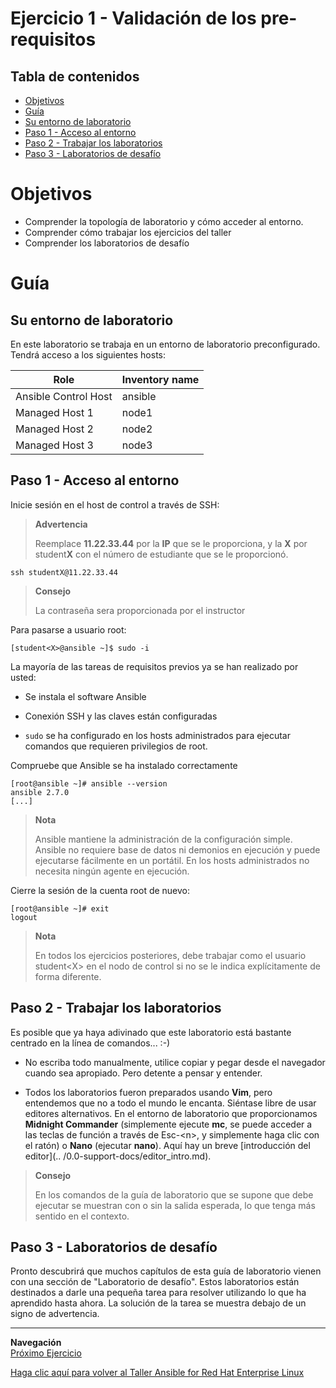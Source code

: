 # Ejercicio 1 - Validación de los pre-requisitos

## Tabla de contenidos

* [Objetivos](#Objetivos)
* [Guía](#Guía)
* [Su entorno de laboratorio](#Su-entorno-de-laboratorio)
* [Paso 1 - Acceso al entorno](#Paso-1---Acceso-al-entorno)
* [Paso 2 - Trabajar los laboratorios](#Paso-2---Trabajar-los-laboratorios)
* [Paso 3 - Laboratorios de desafío](#Paso-3---Laboratorios-de-desafío)

# Objetivos

- Comprender la topología de laboratorio y cómo acceder al entorno.
- Comprender cómo trabajar los ejercicios del taller
- Comprender los laboratorios de desafío

# Guía

## Su entorno de laboratorio

En este laboratorio se trabaja en un entorno de laboratorio preconfigurado. Tendrá acceso a los siguientes hosts:

| Role                 | Inventory name |
| ---------------------| ---------------|
| Ansible Control Host | ansible        |
| Managed Host 1       | node1          |
| Managed Host 2       | node2          |
| Managed Host 3       | node3          |

## Paso 1 - Acceso al entorno

Inicie sesión en el host de control a través de SSH:

> **Advertencia**
>
> Reemplace **11.22.33.44** por la **IP** que se le proporciona, y la **X** por student**X** con el número de estudiante que se le proporcionó.

    ssh studentX@11.22.33.44

> **Consejo**
>
> La contraseña sera proporcionada por el instructor

Para pasarse a usuario root:

    [student<X>@ansible ~]$ sudo -i

La mayoría de las tareas de requisitos previos ya se han realizado por usted:

  - Se instala el software Ansible

  - Conexión SSH y las claves están configuradas

  - `sudo` se ha configurado en los hosts administrados para ejecutar comandos que requieren privilegios de root.


Compruebe que Ansible se ha instalado correctamente

    [root@ansible ~]# ansible --version
    ansible 2.7.0
    [...]

> **Nota**
>
> Ansible mantiene la administración de la configuración simple. Ansible no requiere base de datos ni demonios en ejecución y puede ejecutarse fácilmente en un portátil. En los hosts administrados no necesita ningún agente en ejecución.

Cierre la sesión de la cuenta root de nuevo:

    [root@ansible ~]# exit
    logout

> **Nota**
>
>En todos los ejercicios posteriores, debe trabajar como el usuario student\<X\> en el nodo de control si no se le indica explícitamente de forma diferente.

## Paso 2 - Trabajar los laboratorios

Es posible que ya haya adivinado que este laboratorio está bastante centrado en la línea de comandos... :-)

  - No escriba todo manualmente, utilice copiar y pegar desde el navegador cuando sea apropiado. Pero detente a pensar y entender.

  - Todos los laboratorios fueron preparados usando **Vim**, pero entendemos que no a todo el mundo le encanta. Siéntase libre de usar editores alternativos. En el entorno de laboratorio que proporcionamos **Midnight Commander** (simplemente ejecute **mc**, se puede acceder a las teclas de función a través de Esc-\<n\>, y simplemente haga clic con el ratón) o **Nano** (ejecutar **nano**). Aquí hay un breve [introducción del editor](.. /0.0-support-docs/editor_intro.md).


> **Consejo**
>
> En los comandos de la guía de laboratorio que se supone que debe ejecutar se muestran con o sin la salida esperada, lo que tenga más sentido en el contexto.

## Paso 3 - Laboratorios de desafío

Pronto descubrirá que muchos capítulos de esta guía de laboratorio vienen con una sección de "Laboratorio de desafío". Estos laboratorios están destinados a darle una pequeña tarea para resolver utilizando lo que ha aprendido hasta ahora. La solución de la tarea se muestra debajo de un signo de advertencia.

----
**Navegación**
<br>
[Próximo Ejercicio](../1.2-adhoc/README.es.md)

[Haga clic aquí para volver al Taller Ansible for Red Hat Enterprise Linux](../README.es.md)
